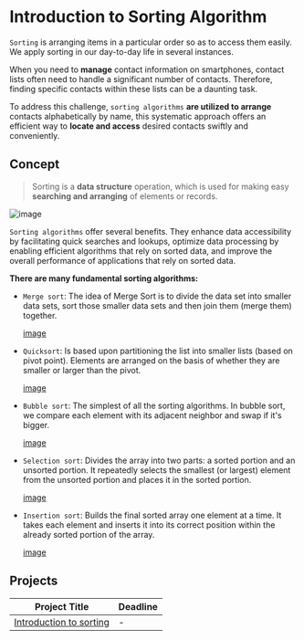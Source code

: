 # Introduction to Sorting Algorithm

`Sorting` is arranging items in a particular order so as to access them easily. We apply sorting in our day-to-day life in several instances.

When you need to  **manage** contact information on smartphones, contact lists often need to handle a significant number of contacts. Therefore, finding specific contacts within these lists can be a daunting task.

To address this challenge, `sorting algorithms` **are utilized to arrange** contacts alphabetically by name, this systematic approach offers an efficient way to **locate and access** desired contacts swiftly and conveniently.

## Concept

> Sorting is a **data structure** operation, which is used for making easy **searching and arranging** of elements or records.

![image](https://miro.medium.com/v2/resize:fit:1400/format:webp/1*5WXRN62ddiM_Gcf4GDdCZg.gif)

`Sorting algorithms` offer several benefits. They enhance data accessibility by facilitating quick searches and lookups, optimize data processing by enabling efficient algorithms that rely on sorted data, and improve the overall performance of applications that rely on sorted data.

**There are many fundamental sorting algorithms:**

* `Merge sort`: The idea of Merge Sort is to divide the data set into smaller data sets, sort those smaller data sets and then join them (merge them) together.

   [image]()
      
* `Quicksort`: Is based upon partitioning the list into smaller lists (based on pivot point). Elements are arranged on the basis of whether they are smaller or larger than the pivot.

   [image]()
 
* `Bubble sort`: The simplest of all the sorting algorithms. In bubble sort, we compare each element with its adjacent neighbor and swap if it's bigger.
  
    [image]()

* `Selection sort`: Divides the array into two parts: a sorted portion and an unsorted portion. It repeatedly selects the smallest (or largest) element from the unsorted portion and places it in the sorted portion.

  [image]()

* `Insertion sort`: Builds the final sorted array one element at a time. It takes each element and inserts it into its correct position within the already sorted portion of the array.
  
  [image]()
  

## Projects

|Project Title | Deadline |
|:-----------:|:-------------|
|[Introduction to sorting](https://github.com/SAFCSP-Team/introduction-to-sorting) | - | 



